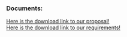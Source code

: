 <h3>Documents:</h3>
<a href="./Documents/Proposal.docx">Here is the download link to our proposal!</a>
<br>
<a href="./Documents/Requirements.docx">Here is the download link to our requirements!</a>